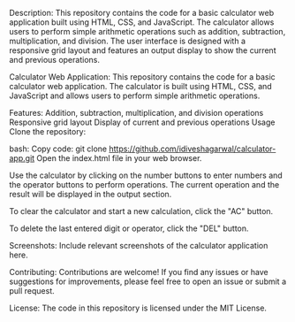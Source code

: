 Description:
This repository contains the code for a basic calculator web application built using HTML, CSS, and JavaScript. The calculator allows users to perform simple arithmetic operations such as addition, subtraction, multiplication, and division. The user interface is designed with a responsive grid layout and features an output display to show the current and previous operations.

Calculator Web Application:
This repository contains the code for a basic calculator web application. The calculator is built using HTML, CSS, and JavaScript and allows users to perform simple arithmetic operations.

Features:
Addition, subtraction, multiplication, and division operations
Responsive grid layout
Display of current and previous operations
Usage
Clone the repository:

bash:
Copy code:
git clone https://github.com/idiveshagarwal/calculator-app.git
Open the index.html file in your web browser.

Use the calculator by clicking on the number buttons to enter numbers and the operator buttons to perform operations. The current operation and the result will be displayed in the output section.

To clear the calculator and start a new calculation, click the "AC" button.

To delete the last entered digit or operator, click the "DEL" button.

Screenshots:
Include relevant screenshots of the calculator application here.

Contributing:
Contributions are welcome! If you find any issues or have suggestions for improvements, please feel free to open an issue or submit a pull request.

License:
The code in this repository is licensed under the MIT License.